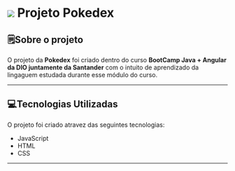 <h1> 
    <img src = https://ik.imagekit.io/zkmbkoktmi/pokedex/IMAGENS/IMAGENS/pokedex%20icon%202.jpg?updatedAt=1698471269856>
     Projeto Pokedex 
</h1>

## 🗒️Sobre o projeto 

O projeto da **Pokedex** foi criado dentro do curso **BootCamp Java + Angular da DIO juntamente da Santander** com o intuito de aprendizado da lingaguem estudada durante esse módulo do curso. 

---

## 💻Tecnologias Utilizadas

O projeto foi criado atravez das seguintes tecnologias:

- JavaScript
- HTML
- CSS

--- 



